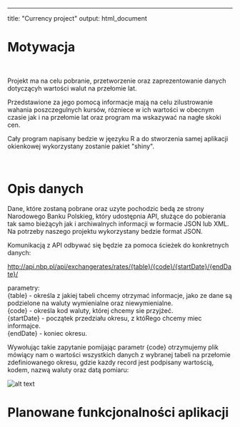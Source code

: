 ---
title: "Currency project"
output: html_document

# Motywacja  

</br>

Projekt ma na celu pobranie, przetworzenie oraz zaprezentowanie danych dotyczącyh wartości walut na przełomie lat.
  
Przedstawione za jego pomocą informacje mają na celu zilustrowanie wahania poszczegulnych kursów, rózniece w ich wartości w obecnym czasie jak i na przełomie lat oraz program ma wskazywać na nagłe skoki cen.

Cały program napisany bedzie w jęezyku R a do stworzenia samej aplikacji okienkowej wykorzystany zostanie pakiet "shiny".


</br>

# Opis danych

Dane, które zostaną pobrane oraz uzyte pochodzic bedą ze strony Narodowego Banku Polskieg, który udostępnia API, służące do pobierania tak samo bieżącyh jak i archiwalnych informacji w formacie JSON lub XML. Na potrzeby naszego projektu wykorzystany bedzie format JSON.  
  
Komunikacją z API odbywać się będzie za pomoca ścieżek do konkretnych danych:  
  
<span style="color:blue">http://api.nbp.pl/api/exchangerates/rates/{table}/{code}/{startDate}/{endDate}/</span>  
  
parametry:  
{table} - określa z jakiej tabeli chcemy otrzymać informacje, jako ze dane są podzielone na waluty wymienialne oraz niewymienialne.  
{code} - określa kod waluty, której chcemy sie przyjżeć.  
{startDate} - początek przedziału okresu, z któRego chcemy miec informajce.  
{endDate} - koniec okresu.  
  
Wywołując takie zapytanie pomijając parametr {code} otrzymujemy plik mówiący nam o wartości wszystkich danych z wybranej tabeli na przełomie zdefiniowanego okresu, gdzie kazdy record jest podpisany wartością, kodem, nazwą waluty oraz datą pomiaru:

![alt text](https://github.com/z4a33/Currency_proejct/blob/master/images/date_cur.png?raw=true)

# Planowane funkcjonalności aplikacji
